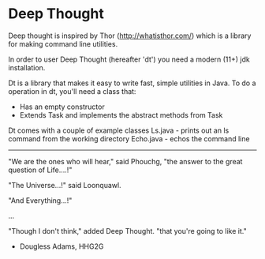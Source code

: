 # Deep Thought

Deep thought is inspired by Thor (http://whatisthor.com/) which is a library for making command line utilities.

In order to user Deep Thought (hereafter 'dt') you need a modern (11+) jdk installation.

Dt is a library that makes it easy to write fast, simple utilities in Java. To do a operation in dt, you'll need a class that:
 - Has an empty constructor
 - Extends Task and implements the abstract methods from Task

Dt comes with a couple of example classes
Ls.java - prints out an ls command from the working directory
Echo.java - echos the command line


-----
"We are the ones who will hear," said Phouchg, "the answer to the great question of Life....!"

"The Universe...!" said Loonquawl.

"And Everything...!"

...

"Though I don't think," added Deep Thought. "that you're going to like it."

- Dougless Adams, HHG2G
